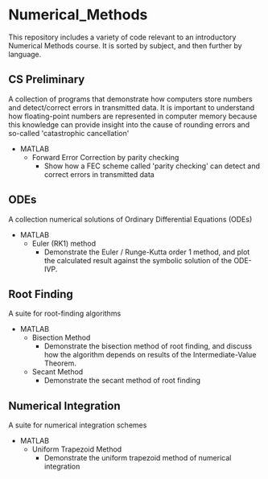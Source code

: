 # Numerical_Methods
This repository includes a variety of code relevant to an introductory Numerical Methods course. It is sorted by subject, and then further by language.

## CS Preliminary

A collection of programs that demonstrate how computers store numbers and detect/correct errors in transmitted data. It is important to understand how floating-point numbers are represented in computer memory because this knowledge can provide insight into the cause of rounding errors and so-called 'catastrophic cancellation'
  - MATLAB
    - Forward Error Correction by parity checking
      - Show how a FEC scheme called 'parity checking' can detect and correct errors in transmitted data

## ODEs

A collection numerical solutions of Ordinary Differential Equations (ODEs) 
  - MATLAB
    - Euler (RK1) method
      - Demonstrate the Euler / Runge-Kutta order 1 method, and plot the calculated result against the symbolic solution of the ODE-IVP.

## Root Finding

  A suite for root-finding algorithms
  - MATLAB 
    - Bisection Method
      - Demonstrate the bisection method of root finding, and discuss how the algorithm depends on results of the Intermediate-Value Theorem.
    - Secant Method
      - Demonstrate the secant method of root finding
    
## Numerical Integration

  A suite for numerical integration schemes
  - MATLAB
    - Uniform Trapezoid Method
      - Demonstrate the uniform trapezoid method of numerical integration
